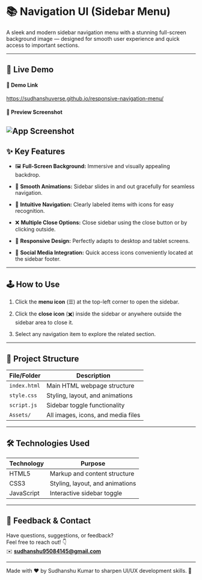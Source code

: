 # 📚 Navigation UI (Sidebar Menu)

A sleek and modern sidebar navigation menu with a stunning full-screen background image — designed for smooth user experience and quick access to important sections.

---

## 🚀 Live Demo

#### 🔗 Demo Link  
https://sudhanshuverse.github.io/responsive-navigation-menu/

#### 📸 Preview Screenshot

![App Screenshot](./Assets/Screenshot.png)
---

## ✨ Key Features

- 🖼️ **Full-Screen Background:** Immersive and visually appealing backdrop.

- 🎯 **Smooth Animations:** Sidebar slides in and out gracefully for seamless navigation.

- 🧭 **Intuitive Navigation:** Clearly labeled items with icons for easy recognition.

- ❌ **Multiple Close Options:** Close sidebar using the close button or by clicking outside.

- 📱 **Responsive Design:** Perfectly adapts to desktop and tablet screens.

- 🔗 **Social Media Integration:** Quick access icons conveniently located at the sidebar footer.

---

## 🕹️ How to Use

1. Click the **menu icon** (☰) at the top-left corner to open the sidebar.

2. Click the **close icon** (✖️) inside the sidebar or anywhere outside the sidebar area to close it.

3. Select any navigation item to explore the related section.

---

## 📁 Project Structure

| File/Folder   | Description                          |
|---------------|------------------------------------|
| `index.html`  | Main HTML webpage structure         |
| `style.css`   | Styling, layout, and animations     |
| `script.js`   | Sidebar toggle functionality         |
| `Assets/`     | All images, icons, and media files  |

---

## 🛠️ Technologies Used

| Technology | Purpose                           |
|------------|---------------------------------|
| HTML5      | Markup and content structure    |
| CSS3       | Styling, layout, and animations |
| JavaScript | Interactive sidebar toggle      |

---

## 💬 Feedback & Contact

Have questions, suggestions, or feedback?  
Feel free to reach out! 👇  
✉️ **sudhanshu95084145@gmail.com**

---

Made with ❤️ by Sudhanshu Kumar to sharpen UI/UX development skills. 🚀
